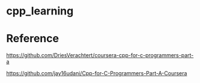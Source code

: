 # cpp_learning


# Reference

https://github.com/DriesVerachtert/coursera-cpp-for-c-programmers-part-a

https://github.com/jay16udani/Cpp-for-C-Programmers-Part-A-Coursera
